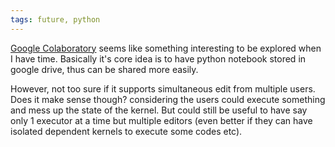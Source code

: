```yaml
---
tags: future, python
---
```


[Google Colaboratory](https://colab.research.google.com/notebooks/welcome.ipynb#recent=true) 
seems like something interesting to be explored when I have time.
Basically it's core idea is to have python notebook stored in google drive,
thus can be shared more easily.

However, not too sure if it supports simultaneous edit from multiple users.
Does it make sense though? considering the users could execute something and mess up the state of the kernel.
But could still be useful to have say only 1 executor at a time but multiple editors
(even better if they can have isolated dependent kernels to execute some codes etc).
